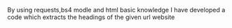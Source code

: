 By using requests,bs4 modle and html basic knowledge I have developed a code which extracts the headings of the given url website
